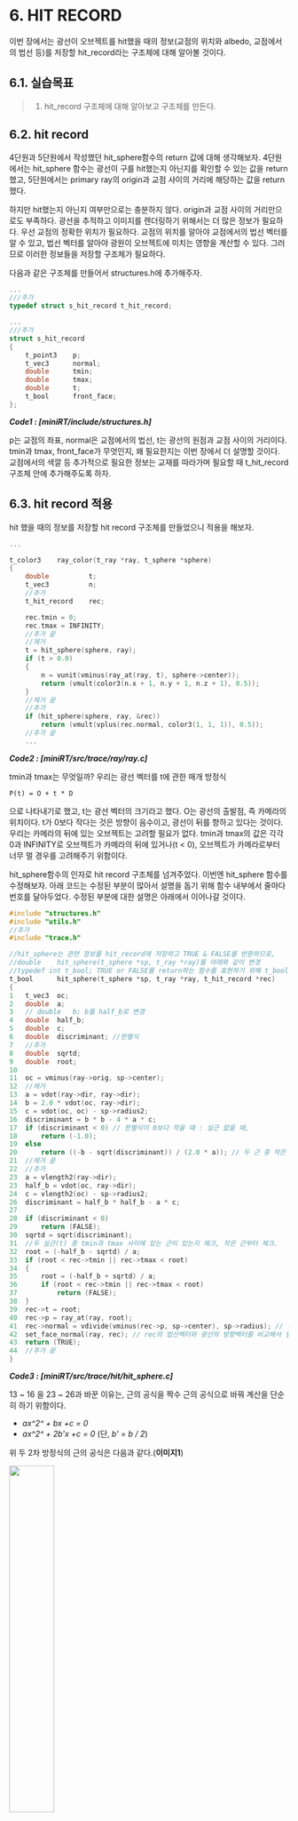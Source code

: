 # 6. HIT RECORD

이번 장에서는 광선이 오브젝트를 hit했을 때의 정보(교점의 위치와 albedo, 교점에서의 법선 등)를 저장할 hit_record라는 구조체에 대해 알아볼 것이다.

## 6.1. 실습목표
>
> 1. hit_record 구조체에 대해 알아보고 구조체를 만든다.
>

## 6.2. hit record

4단원과 5단원에서 작성했던 hit_sphere함수의 return 값에 대해 생각해보자. 4단원에서는 hit_sphere 함수는 광선이 구를 hit했는지 아닌지를 확인할 수 있는 값을 return 했고, 5단원에서는 primary ray의 origin과 교점 사이의 거리에 해당하는 값을 return 했다.

하지만 hit했는지 아닌지 여부만으로는 충분하지 않다. origin과 교점 사이의 거리만으로도 부족하다. 광선을 추적하고 이미지를 렌더링하기 위해서는 더 많은 정보가 필요하다. 우선 교점의 정확한 위치가 필요하다. 교점의 위치를 알아야 교점에서의 법선 벡터를 알 수 있고, 법선 벡터를 알아야 광원이 오브젝트에 미치는 영향을 계산할 수 있다. 그러므로 이러한 정보들을 저장할 구조체가 필요하다.

다음과 같은 구조체를 만들어서 structures.h에 추가해주자.
```c
...
///추가
typedef struct s_hit_record t_hit_record;

...
///추가
struct s_hit_record
{
    t_point3	p;
    t_vec3		normal;
    double		tmin;
    double		tmax;
    double		t;
    t_bool		front_face;
};
```

***Code1 : [miniRT/include/structures.h]***

p는 교점의 좌표, normal은 교점에서의 법선, t는 광선의 원점과 교점 사이의 거리이다. tmin과 tmax, front_face가 무엇인지, 왜 필요한지는 이번 장에서 더 설명할 것이다. 교점에서의 색깔 등 추가적으로 필요한 정보는 교재를 따라가며 필요할 때 t_hit_record 구조체 안에 추가해주도록 하자.

## 6.3. hit record 적용

hit 했을 때의 정보를 저장할 hit record 구조체를 만들었으니 적용을 해보자.

```c
...

t_color3	ray_color(t_ray *ray, t_sphere *sphere)
{
    double			t;
    t_vec3			n;
    //추가
    t_hit_record	rec;

    rec.tmin = 0;
    rec.tmax = INFINITY;
    //추가 끝
    //제거
    t = hit_sphere(sphere, ray);
    if (t > 0.0)
    {
        n = vunit(vminus(ray_at(ray, t), sphere->center));
        return (vmult(color3(n.x + 1, n.y + 1, n.z + 1), 0.5));
    }
    //제거 끝
    //추가
    if (hit_sphere(sphere, ray, &rec))
        return (vmult(vplus(rec.normal, color3(1, 1, 1)), 0.5));
    //추가 끝
    ...
```

***Code2 : [miniRT/src/trace/ray/ray.c]***

tmin과 tmax는 무엇일까? 우리는 광선 벡터를 t에 관한 매개 방정식

`P(t) = O + t * D`

으로 나타내기로 했고, t는 광선 벡터의 크기라고 했다. O는 광선의 출발점, 즉 카메라의 위치이다. t가 0보다 작다는 것은 방향이 음수이고, 광선이 뒤를 향하고 있다는 것이다. 우리는 카메라의 뒤에 있는 오브젝트는 고려할 필요가 없다. tmin과 tmax의 값은 각각 0과 INFINITY로 오브젝트가 카메라의 뒤에 있거나(t < 0), 오브젝트가 카메라로부터 너무 멀 경우를 고려해주기 위함이다.

hit_sphere함수의 인자로 hit record 구조체를 넘겨주었다. 이번엔 hit_sphere 함수를 수정해보자. 아래 코드는 수정된 부분이 많아서 설명을 돕기 위해 함수 내부에서 줄마다 번호를 달아두었다. 수정된 부분에 대한 설명은 아래에서 이어나갈 것이다.

```c
#include "structures.h"
#include "utils.h"
//추가
#include "trace.h"

//hit_sphere는 관련 정보를 hit_record에 저장하고 TRUE & FALSE를 반환하므로,
//double	hit_sphere(t_sphere *sp, t_ray *ray)를 아래와 같이 변경
//typedef int t_bool; TRUE or FALSE를 return하는 함수를 표현하기 위해 t_bool 사용
t_bool		hit_sphere(t_sphere *sp, t_ray *ray, t_hit_record *rec)
{
1	t_vec3	oc;
2	double	a;
3	// double	b; b를 half_b로 변경
4	double	half_b;
5	double	c;
6	double	discriminant; //판별식
7	//추가
8	double	sqrtd;
9	double	root;
10
11	oc = vminus(ray->orig, sp->center);
12	//제거
13	a = vdot(ray->dir, ray->dir);
14	b = 2.0 * vdot(oc, ray->dir);
15	c = vdot(oc, oc) - sp->radius2;
16	discriminant = b * b - 4 * a * c;
17	if (discriminant < 0) // 판별식이 0보다 작을 때 : 실근 없을 때,
18		return (-1.0);
19	else
20		return ((-b - sqrt(discriminant)) / (2.0 * a)); // 두 근 중 작은 근
21	//제거 끝
22	//추가
23	a = vlength2(ray->dir);
23	half_b = vdot(oc, ray->dir);
24	c = vlength2(oc) - sp->radius2;
26	discriminant = half_b * half_b - a * c;
27
28	if (discriminant < 0)
29		return (FALSE);
30	sqrtd = sqrt(discriminant);
31	//두 실근(t) 중 tmin과 tmax 사이에 있는 근이 있는지 체크, 작은 근부터 체크.
32	root = (-half_b - sqrtd) / a;
33	if (root < rec->tmin || rec->tmax < root)
34	{
35		root = (-half_b + sqrtd) / a;
36		if (root < rec->tmin || rec->tmax < root)
37			return (FALSE);
38	}
39	rec->t = root;
40	rec->p = ray_at(ray, root);
41	rec->normal = vdivide(vminus(rec->p, sp->center), sp->radius); // 정규화된 법선 벡터.
42	set_face_normal(ray, rec); // rec의 법선벡터와 광선의 방향벡터를 비교해서 앞면인지 뒷면인지 t_bool 값으로 저장.
43	return (TRUE);
44	//추가 끝
}
```

***Code3 : [miniRT/src/trace/hit/hit_sphere.c]***

13 ~ 16 을 23 ~ 26과 바꾼 이유는, 근의 공식을 짝수 근의 공식으로 바꿔 계산을 단순히 하기 위함이다.

- *ax^2^ + bx +c = 0*
- *ax^2^ + 2b'x +c = 0*
(단, *b' = b / 2*)

위 두 2차 방정식의 근의 공식은 다음과 같다.(**이미지1**)

<img src = "./images/06_image1.png" width="40%">

**이미지1. 근의 공식, 짝수 근의 공식**

30번부터 38번줄을 추가해 준 이유를 살펴보자.
```c
30	sqrtd = sqrt(discriminant);
31	//두 실근(t) 중 tmin과 tmax 사이에 있는 근이 있는지 체크, 작은 근부터 체크.
32	root = (-half_b - sqrtd) / a; // 두 근(t) 중 작은 근(t)부터 고려.
33	if (root < rec->tmin || rec->tmax < root) 작은 t가 tmin보다 작거나 tmax보다 큰 경우
34	{
35		root = (-half_b + sqrtd) / a; 큰 근(t)가 tmin보다 작은지, tmax보다 큰지 체크.
36		if (root < rec->tmin || rec->tmax < root) 큰 근조차 tmin보다 작다면 hit하지 않은 것이므로 FALSE를 반환.
37			return (FALSE);
38	}
```

광선이 오브젝트를 관통한다면 두 개의 교점이 생길 것이고, 카메라에는 가까운 교점에 해당하는 부분만 보일 것이다. 그런데 왜 두 교점을 모두 고려해줬을까? 어떤 구가 카메라를 둘러싸고 있다고 생각해보자. 그럼 두 근 중 작은 근은 카메라의 뒤쪽에 있는 것이고, 두 근 중 큰 근이 카메라의 앞에 있게 될 것이다. 위와 같은 경우를 고려해주기 위해 두 근을 모두 확인하는 것이다.

```c
39	rec->t = root;
40	rec->p = ray_at(ray, root);
41	rec->normal = vdivide(vminus(rec->p, sp->center), sp->radius); // 정규화된 법선 벡터.
42	set_face_normal(ray, rec); // rec의 법선벡터와 광선의 방향벡터를 비교해서 앞면인지 뒷면인지 t_bool 값으로 저장.
43	return (TRUE);
```

39 ~ 41은 hit record 구조체인 rec에 필요한 정보들을 저장하는 것이다.

42의 set_face_normal(ray, rec)은 위에서 언급한, 구가 카메라를 둘러싸고 있는 경우를 고려하기 위함이다. 카메라가 구의 안쪽에 있다면 광선과 법선은 같은 방향을 향하게 될 것이다. 그러나 오브젝트와 광원 간의 상호작용을 계산하기 위해서는 법선과 광선이 항상 반대방향을 향하고 있어야 한다. 그러므로 법선이 광선을 반대 방향인지를 확인하는 함수를 추가했다.

```c
#include "trace.h"

void	set_face_normal(t_ray *r, t_hit_record *rec)
{
    // 광선의 방향벡터와 교점의 법선벡터의 내적이 음수이면 광선은 앞면(객체의)에 hit 한 것이다
    rec->front_face = vdot(r->dir, rec->normal) < 0;
    // 광선의 앞면에 hit 면 그대로 아니면 법선을 반대로 뒤집는다. (항상 광선 방향벡터와 법선 벡터를 반대인 상태로 사용하기위해)
    rec->normal = (rec->front_face) ? rec->normal : vmult(rec->normal, -1);
}
```

***Code4 : [miniRT/src/trace/hit/normal.c]***

지금까지 변경 또는 추가한 함수를 헤더 파일에 반영해주자.

```c
...
// trace/hit/
//double		hit_sphere(t_sphere *sp, t_ray *ray); 아래로 변경
t_bool		hit_sphere(t_sphere *sp, t_ray *ray, t_hit_record *rec);
void		set_face_normal(t_ray *r, t_hit_record *rec);

#endif
```
***Code5 : [miniRT/include/trace.h]***

코드 수정 후 출력 결과물은 05번과 같아야 한다. 혹시 결과가 다르다면 다르게 작성한 부분이 있는지 확인해보자. 다음 장에서는 한 광선이 여러개의 물체를 지나는 경우를 생각해보자.
